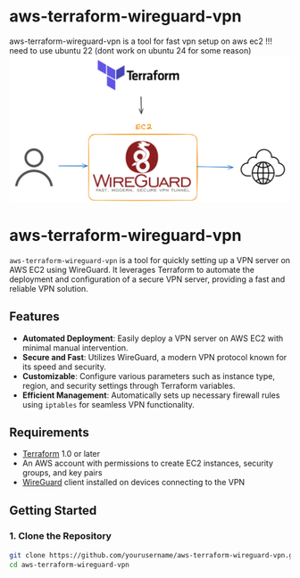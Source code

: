 # aws-terraform-wireguard-vpn
aws-terraform-wireguard-vpn is a tool for fast vpn setup on aws ec2
!!! need to use ubuntu 22 (dont work on ubuntu 24 for some reason)
![WireGuard VPN Architecture](images/arch.png)
# aws-terraform-wireguard-vpn

`aws-terraform-wireguard-vpn` is a tool for quickly setting up a VPN server on AWS EC2 using WireGuard. It leverages Terraform to automate the deployment and configuration of a secure VPN server, providing a fast and reliable VPN solution.

## Features

- **Automated Deployment**: Easily deploy a VPN server on AWS EC2 with minimal manual intervention.
- **Secure and Fast**: Utilizes WireGuard, a modern VPN protocol known for its speed and security.
- **Customizable**: Configure various parameters such as instance type, region, and security settings through Terraform variables.
- **Efficient Management**: Automatically sets up necessary firewall rules using `iptables` for seamless VPN functionality.
  
## Requirements

- [Terraform](https://www.terraform.io/downloads) 1.0 or later
- An AWS account with permissions to create EC2 instances, security groups, and key pairs
- [WireGuard](https://www.wireguard.com/install/) client installed on devices connecting to the VPN

## Getting Started

### 1. Clone the Repository

```bash
git clone https://github.com/yourusername/aws-terraform-wireguard-vpn.git
cd aws-terraform-wireguard-vpn
